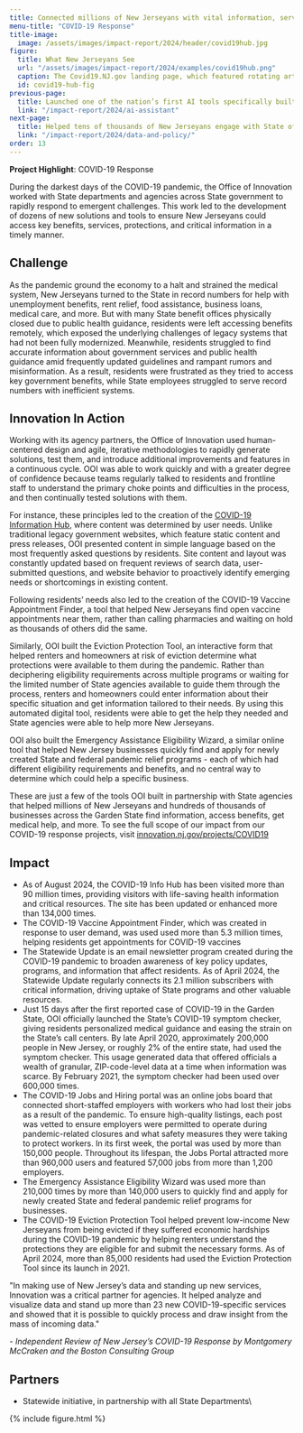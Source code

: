 ```yaml
---
title: Connected millions of New Jerseyans with vital information, services, and programs
menu-title: "COVID-19 Response"
title-image:
  image: /assets/images/impact-report/2024/header/covid19hub.jpg
figure:
  title: What New Jerseyans See
  url: "/assets/images/impact-report/2024/examples/covid19hub.png"
  caption: The Covid19.NJ.gov landing page, which featured rotating articles to highlight important updates, critical information, and the most searched for articles based on user data.
  id: covid19-hub-fig
previous-page:
  title: Launched one of the nation’s first AI tools specifically built for State employees
  link: "/impact-report/2024/ai-assistant"
next-page:
  title: Helped tens of thousands of New Jerseyans engage with State officials on policy making and spending decisions
  link: "/impact-report/2024/data-and-policy/"
order: 13
---
```


<div class="usa-alert usa-alert--info usa-alert--no-icon">
    <div class="usa-alert__body">
        <p class="usa-alert__text">
            <strong> Project Highlight</strong>: COVID-19 Response
        </p>
    </div>
</div>

During the darkest days of the COVID-19 pandemic, the Office of Innovation worked with State departments and agencies across State government to rapidly respond to emergent challenges. This work led to the development of dozens of new solutions and tools to ensure New Jerseyans could access key benefits, services, protections, and critical information in a timely manner.

## Challenge

As the pandemic ground the economy to a halt and strained the medical system, New Jerseyans turned to the State in record numbers for help with unemployment benefits, rent relief, food assistance, business loans, medical care, and more. But with many State benefit offices physically closed due to public health guidance, residents were left accessing benefits remotely, which exposed the underlying challenges of legacy systems that had not been fully modernized. Meanwhile, residents struggled to find accurate information about government services and public health guidance amid frequently updated guidelines and rampant rumors and misinformation. As a result, residents were frustrated as they tried to access key government benefits, while State employees struggled to serve record numbers with inefficient systems.

## Innovation In Action

Working with its agency partners, the Office of Innovation used human-centered design and agile, iterative methodologies to rapidly generate solutions, test them, and introduce additional improvements and features in a continuous cycle. OOI was able to work quickly and with a greater degree of confidence because teams regularly talked to residents and frontline staff to understand the primary choke points and difficulties in the process, and then continually tested solutions with them.

For instance, these principles led to the creation of the [COVID-19 Information Hub](http://covid19.nj.gov), where content was determined by user needs. Unlike traditional legacy government websites, which feature static content and press releases, OOI presented content in simple language based on the most frequently asked questions by residents. Site content and layout was constantly updated based on frequent reviews of search data, user-submitted questions, and website behavior to proactively identify emerging needs or shortcomings in existing content.

Following residents’ needs also led to the creation of the COVID-19 Vaccine Appointment Finder, a tool that helped New Jerseyans find open vaccine appointments near them, rather than calling pharmacies and waiting on hold as thousands of others did the same.

Similarly, OOI built the Eviction Protection Tool, an interactive form that helped renters and homeowners at risk of eviction determine what protections were available to them during the pandemic. Rather than deciphering eligibility requirements across multiple programs or waiting for the limited number of State agencies available to guide them through the process, renters and homeowners could enter information about their specific situation and get information tailored to their needs. By using this automated digital tool, residents were able to get the help they needed and State agencies were able to help more New Jerseyans.

OOI also built the Emergency Assistance Eligibility Wizard, a similar online tool that helped New Jersey businesses quickly find and apply for newly created State and federal pandemic relief programs - each of which had different eligibility requirements and benefits, and no central way to determine which could help a specific business.

These are just a few of the tools OOI built in partnership with State agencies that helped millions of New Jerseyans and hundreds of thousands of businesses across the Garden State find information, access benefits, get medical help, and more. To see the full scope of our impact from our COVID-19 response projects, visit [innovation.nj.gov/projects/COVID19](http://innovation.nj.gov/projects/COVID19)

## Impact

- As of August 2024, the COVID-19 Info Hub has been visited more than 90 million times, providing visitors with life-saving health information and critical resources. The site has been updated or enhanced more than 134,000 times.
- The COVID-19 Vaccine Appointment Finder, which was created in response to user demand, was used used more than 5.3 million times, helping residents get appointments for COVID-19 vaccines
- The Statewide Update is an email newsletter program created during the COVID-19 pandemic to broaden awareness of key policy updates, programs, and information that affect residents. As of April 2024, the Statewide Update regularly connects its 2.1 million subscribers with critical information, driving uptake of State programs and other valuable resources.
- Just 15 days after the first reported case of COVID-19 in the Garden State, OOI officially launched the State’s COVID-19 symptom checker, giving residents personalized medical guidance and easing the strain on the State’s call centers. By late April 2020, approximately 200,000 people in New Jersey, or roughly 2% of the entire state, had used the symptom checker. This usage generated data that offered officials a wealth of granular, ZIP-code-level data at a time when information was scarce. By February 2021, the symptom checker had been used over 600,000 times.
- The COVID-19 Jobs and Hiring portal was an online jobs board that connected short-staffed employers with workers who had lost their jobs as a result of the pandemic. To ensure high-quality listings, each post was vetted to ensure employers were permitted to operate during pandemic-related closures and what safety measures they were taking to protect workers. In its first week, the portal was used by more than 150,000 people. Throughout its lifespan, the Jobs Portal attracted more than 960,000 users and featured 57,000 jobs from more than 1,200 employers.
- The Emergency Assistance Eligibility Wizard was used more than 210,000 times by more than 140,000 users to quickly find and apply for newly created State and federal pandemic relief programs for businesses.
- The COVID-19 Eviction Protection Tool helped prevent low-income New Jerseyans from being evicted if they suffered economic hardships during the COVID-19 pandemic by helping renters understand the protections they are eligible for and submit the necessary forms. As of April 2024, more than 85,000 residents had used the Eviction Protection Tool since its launch in 2021.

<div class="usa-alert usa-alert--info usa-alert--no-icon">
  <div class="usa-alert__body">
    <p class="usa-alert__text">
      "In making use of New Jersey’s data and standing up new services, Innovation was a critical partner for agencies. It helped analyze and visualize data and stand up more than 23 new COVID-19-specific services and showed that it is possible to quickly process and draw insight from the mass of incoming data."
    </p>
    <p>
    - <em>Independent Review of New Jersey’s COVID-19 Response by Montgomery McCraken and the Boston Consulting Group</em>
    </p>
  </div>
</div>

## Partners

- Statewide initiative, in partnership with all State Departments\

{% include figure.html %}
